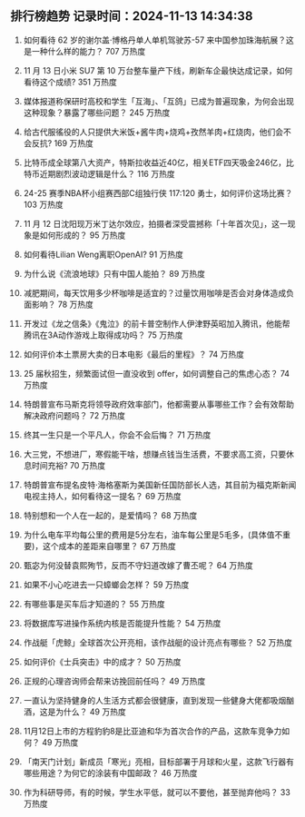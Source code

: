 
## 排行榜趋势 记录时间：2024-11-13 14:34:38
  
  1. 如何看待 62 岁的谢尔盖·博格丹单人单机驾驶苏-57 来中国参加珠海航展？这是一种什么样的能力？ 707 万热度
    
  2. 11 月 13 日小米 SU7 第 10 万台整车量产下线，刷新车企最快达成记录，如何看待这个成绩? 351 万热度
    
  3. 媒体报道称保研时高校和学生「互海」、「互鸽」已成为普遍现象，为何会出现这种现象？暴露了哪些问题？ 245 万热度
    
  4. 给古代服徭役的人只提供大米饭+酱牛肉+烧鸡+孜然羊肉+红烧肉，他们会不会反抗? 169 万热度
    
  5. 比特币成全球第八大资产，特斯拉收益近40亿，相关ETF四天吸金246亿，比特币近期剧烈波动逻辑是什么？ 116 万热度
    
  6. 24-25 赛季NBA杯小组赛西部C组独行侠 117:120 勇士，如何评价这场比赛？ 103 万热度
    
  7. 11 月 12 日沈阳现万米丁达尔效应，拍摄者深受震撼称「十年首次见」，这一现象是如何形成的？ 95 万热度
    
  8. 如何看待Lilian Weng离职OpenAI? 91 万热度
    
  9. 为什么说《流浪地球》只有中国人能拍？ 89 万热度
    
  10. 减肥期间，每天饮用多少杯咖啡是适宜的？过量饮用咖啡是否会对身体造成负面影响？ 78 万热度
    
  11. 开发过《龙之信条》《鬼泣》的前卡普空制作人伊津野英昭加入腾讯，他能帮腾讯在3A动作游戏上取得成功吗？ 75 万热度
    
  12. 如何评价本土票房大卖的日本电影《最后的里程》？ 74 万热度
    
  13. 25 届秋招生，频繁面试但一直没收到 offer，如何调整自己的焦虑心态？ 74 万热度
    
  14. 特朗普宣布马斯克将领导政府效率部门，他都需要从事哪些工作？会有效帮助解决政府问题吗？ 72 万热度
    
  15. 终其一生只是一个平凡人，你会不会后悔？ 71 万热度
    
  16. 大三党，不想进厂，寒假能干啥，想赚点钱当生活费，不要求高工资，只要休息时间充裕? 70 万热度
    
  17. 特朗普宣布提名皮特·海格塞斯为美国新任国防部长人选，其目前为福克斯新闻电视主持人，如何看待这一提名？ 69 万热度
    
  18. 特别想和一个人在一起的，是爱情吗？ 68 万热度
    
  19. 为什么电车平均每公里的费用是5分左右，油车每公里是5毛多，(具体值不重要)，这个成本的差距来自哪里？ 67 万热度
    
  20. 甄宓为何没替袁熙殉节，反而不守妇道改嫁了曹丕呢？ 64 万热度
    
  21. 如果不小心吃进去一只蟑螂会怎样？ 59 万热度
    
  22. 有哪些事是买车后才知道的？ 55 万热度
    
  23. 将数据库写进操作系统内核是否能提升性能？ 54 万热度
    
  24. 作战艇「虎鲸」全球首次公开亮相，该作战艇的设计亮点有哪些？ 52 万热度
    
  25. 如何评价《士兵突击》中的成才？ 50 万热度
    
  26. 正规的心理咨询师会帮来访挽回前任吗？ 49 万热度
    
  27. 一直认为坚持健身的人生活方式都会很健康，直到发现一些健身大佬都吸烟酗酒，这是为什么？ 49 万热度
    
  28. 11月12日上市的方程豹豹8是比亚迪和华为首次合作的产品，这款车竞争力如何？ 49 万热度
    
  29. 「南天门计划」新成员「寒光」亮相，目标部署于月球和火星，这款飞行器有哪些用途？为何它的涂装有中国邮政？ 46 万热度
    
  30. 作为科研导师，有的时候，学生水平低，就可以不要他，甚至抛弃他吗？ 33 万热度
    